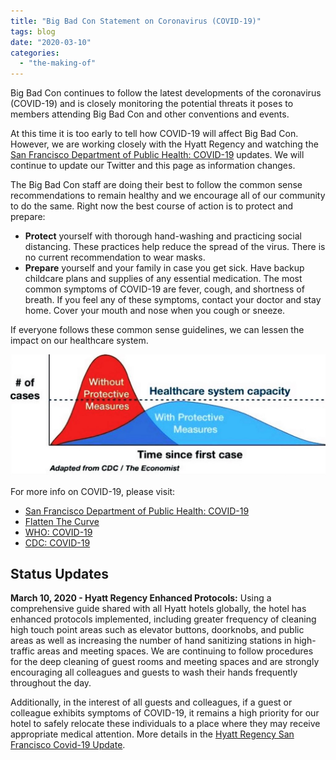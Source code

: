 ```yaml
---
title: "Big Bad Con Statement on Coronavirus (COVID-19)"
tags: blog
date: "2020-03-10"
categories: 
  - "the-making-of"
---
```


Big Bad Con continues to follow the latest developments of the coronavirus (COVID-19) and is closely monitoring the potential threats it poses to members attending Big Bad Con and other conventions and events.

At this time it is too early to tell how COVID-19 will affect Big Bad Con. However, we are working closely with the Hyatt Regency and watching the [San Francisco Department of Public Health: COVID-19](https://www.sfdph.org/dph/alerts/coronavirus.asp) updates. We will continue to update our Twitter and this page as information changes.

The Big Bad Con staff are doing their best to follow the common sense recommendations to remain healthy and we encourage all of our community to do the same. Right now the best course of action is to protect and prepare:

- **Protect** yourself with thorough hand-washing and practicing social distancing. These practices help reduce the spread of the virus. There is no current recommendation to wear masks.
- **Prepare** yourself and your family in case you get sick. Have backup childcare plans and supplies of any essential medication. The most common symptoms of COVID-19 are fever, cough, and shortness of breath. If you feel any of these symptoms, contact your doctor and stay home. Cover your mouth and nose when you cough or sneeze.

If everyone follows these common sense guidelines, we can lessen the impact on our healthcare system.

![](/images/flatten-the-curve-1024x393.jpg)

For more info on COVID-19, please visit:

- [San Francisco Department of Public Health: COVID-19](https://www.sfdph.org/dph/alerts/coronavirus.asp)
- [Flatten The Curve](https://www.flattenthecurve.com/)
- [WHO: COVID-19](https://www.who.int/emergencies/diseases/novel-coronavirus-2019)
- [CDC: COVID-19](https://www.cdc.gov/coronavirus/2019-nCoV/index.html)

## Status Updates

**March 10, 2020 - Hyatt Regency Enhanced Protocols:** Using a comprehensive guide shared with all Hyatt hotels globally, the hotel has enhanced protocols implemented, including greater frequency of cleaning high touch point areas such as elevator buttons, doorknobs, and public areas as well as increasing the number of hand sanitizing stations in high-traffic areas and meeting spaces. We are continuing to follow procedures for the deep cleaning of guest rooms and meeting spaces and are strongly encouraging all colleagues and guests to wash their hands frequently throughout the day.

Additionally, in the interest of all guests and colleagues, if a guest or colleague exhibits symptoms of COVID-19, it remains a high priority for our hotel to safely relocate these individuals to a place where they may receive appropriate medical attention. More details in the [Hyatt Regency San Francisco Covid-19 Update](https://www.dropbox.com/s/amaye7up8pon7vu/COVID%2019%20SFOBU%20Letter%20update.pdf?dl=0).

